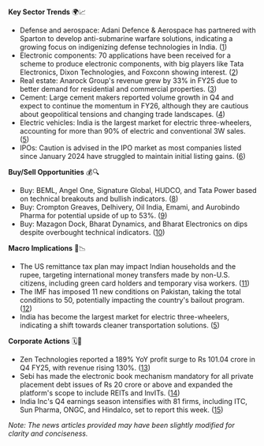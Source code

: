  **Key Sector Trends** 🌍📈
- Defense and aerospace: Adani Defence & Aerospace has partnered with Sparton to develop anti-submarine warfare solutions, indicating a growing focus on indigenizing defense technologies in India. ([1](https://www.ndtv.com/business-news/adani-defence-sparton-sign-deal-to-make-anti-submarine-sonobuoys-in-india-8444408#publisher=newsstand))
- Electronic components: 70 applications have been received for a scheme to produce electronic components, with big players like Tata Electronics, Dixon Technologies, and Foxconn showing interest. ([2](https://www.thehindu.com/business/70-applications-received-for-scheme-to-produce-electronic-components/article69591205.ece))
- Real estate: Anarock Group's revenue grew by 33% in FY25 due to better demand for residential and commercial properties. ([3](https://www.ndtvprofit.com/business/anarocks-fy25-revenue-up-33-percent-on-higher-property-consultancy-fees))
- Cement: Large cement makers reported volume growth in Q4 and expect to continue the momentum in FY26, although they are cautious about geopolitical tensions and changing trade landscapes. ([4](https://www.ndtvprofit.com/business/large-cement-makers-report-volume-growth-in-q4-expect-to-continue-momentum-in-fy26))
- Electric vehicles: India is the largest market for electric three-wheelers, accounting for more than 90% of electric and conventional 3W sales. ([5](https://www.ndtvprofit.com/markets/india-largest-market-for-electric-three-wheelers-iea))
- IPOs: Caution is advised in the IPO market as most companies listed since January 2024 have struggled to maintain initial listing gains. ([6](https://economictimes.indiatimes.com/markets/ipos/fpos/caution-is-the-buzzword-in-the-ipo-land/articleshow/121250489.cms))

**Buy/Sell Opportunities** 💰🔍
- Buy: BEML, Angel One, Signature Global, HUDCO, and Tata Power based on technical breakouts and bullish indicators. ([8](https://economictimes.indiatimes.com/markets/stocks/news/market-trading-guide-know-why-beml-hudco-are-among-5-stock-recommendations-for-monday/slideshow/121246955.cms))
- Buy: Crompton Greaves, Delhivery, Oil India, Emami, and Aurobindo Pharma for potential upside of up to 53%. ([9](https://economictimes.indiatimes.com/markets/stocks/news/crompton-greaves-delhivery-among-10-mid-cap-stocks-analysts-expect-to-rally-up-to-53/slideshow/121246789.cms))
- Buy: Mazagon Dock, Bharat Dynamics, and Bharat Electronics on dips despite overbought technical indicators. ([10](https://economictimes.indiatimes.com/markets/stocks/news/breakout-stocks-how-to-trade-mazagon-dock-bharat-dynamics-amp-bharat-electronics-that-hit-fresh-52-week-high/slideshow/121245383.cms))

**Macro Implications** 🏦📉
- The US remittance tax plan may impact Indian households and the rupee, targeting international money transfers made by non-U.S. citizens, including green card holders and temporary visa workers. ([11](https://www.thehindu.com/business/us-remittance-tax-plan-may-hit-indian-households-rupee-gtri/article69589974.ece))
- The IMF has imposed 11 new conditions on Pakistan, taking the total conditions to 50, potentially impacting the country's bailout program. ([12](https://www.thehindu.com/news/international/imf-imposes-11-new-conditions-on-pakistan-warns-it-against-risks-to-bailout-programme-report/article69590600.ece))
- India has become the largest market for electric three-wheelers, indicating a shift towards cleaner transportation solutions. ([5](https://www.ndtvprofit.com/markets/india-largest-market-for-electric-three-wheelers-iea))

**Corporate Actions** 🗓️🏢
- Zen Technologies reported a 189% YoY profit surge to Rs 101.04 crore in Q4 FY25, with revenue rising 130%. ([13](https://economictimes.indiatimes.com/markets/stocks/earnings/zen-technologies-q4-results-pat-jumps-189-yoy-to-rs-101-crore-dividend-declared-at-rs-2-per-share/articleshow/121246152.cms))
- Sebi has made the electronic book mechanism mandatory for all private placement debt issues of Rs 20 crore or above and expanded the platform's scope to include REITs and InvITs. ([14](https://economictimes.indiatimes.com/markets/stocks/news/sebi-mandates-e-book-mechanism-for-pvt-debt-securities-above-rs-20-cr/articleshow/121246124.cms))
- India Inc's Q4 earnings season intensifies with 81 firms, including ITC, Sun Pharma, ONGC, and Hindalco, set to report this week. ([15](https://economictimes.indiatimes.com/markets/stocks/news/q4-results-this-week-itc-sun-pharma-indusind-bank-indigo-bel-among-81-companies-set-to-announce-earnings/articleshow/121246041.cms))

*Note: The news articles provided may have been slightly modified for clarity and conciseness.*